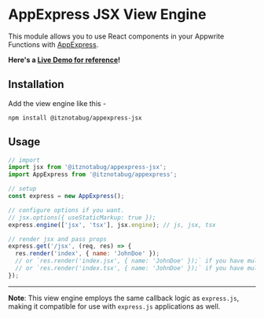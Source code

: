 # AppExpress JSX View Engine

This module allows you to use React components in your Appwrite Functions
with [AppExpress](https://github.com/itznotabug/appexpress).

**Here's a [Live Demo for reference](https://appexpress.appwrite.global/?type=jsx)!**

## Installation

Add the view engine like this -

```shell
npm install @itznotabug/appexpress-jsx
```

## Usage

```javascript
// import
import jsx from '@itznotabug/appexpress-jsx';
import AppExpress from '@itznotabug/appexpress';

// setup
const express = new AppExpress();

// configure options if you want.
// jsx.options({ useStaticMarkup: true });
express.engine(['jsx', 'tsx'], jsx.engine); // js, jsx, tsx

// render jsx and pass props
express.get('/jsx', (req, res) => {
  res.render('index', { name: 'JohnDoe' });
  // or `res.render('index.jsx', { name: 'JohnDoe' });` if you have multiple view engines registered.
  // or `res.render('index.tsx', { name: 'JohnDoe' });` if you have multiple view engines registered.
});
```

---

**Note**: This view engine employs the same callback logic as `express.js`, making it compatible for use
with `express.js` applications as well.